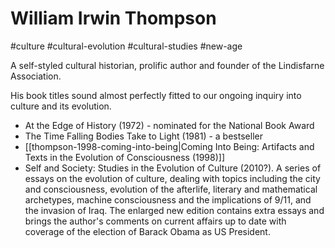 # William Irwin Thompson

#culture #cultural-evolution #cultural-studies #new-age

A self-styled cultural historian, prolific author and founder of the Lindisfarne Association.

His book titles sound almost perfectly fitted to our ongoing inquiry into culture and its evolution.

* At the Edge of History (1972) - nominated for the National Book Award
* The Time Falling Bodies Take to Light (1981) - a bestseller
* [[thompson-1998-coming-into-being|Coming Into Being: Artifacts and Texts in the Evolution of Consciousness (1998)]]
* Self and Society: Studies in the Evolution of Culture (2010?). A series of essays on the evolution of culture, dealing with topics including the city and consciousness, evolution of the afterlife, literary and mathematical archetypes, machine consciousness and the implications of 9/11, and the invasion of Iraq. The enlarged new edition contains extra essays and brings the author's comments on current affairs up to date with coverage of the election of Barack Obama as US President.